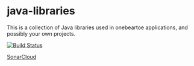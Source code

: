 java-libraries
==============

This is a collection of Java libraries used in onebeartoe applications, and possibly 
your own projects.

[![Build Status](https://travis-ci.org/onebeartoe/java-libraries.svg?branch=master)](https://travis-ci.org/onebeartoe/java-libraries)


[SonarCloud](https://sonarcloud.io/dashboard?id=org.onebeartoe%3Ajava-libraries)